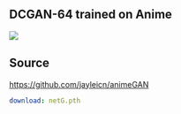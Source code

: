 ## DCGAN-64 trained on Anime

![](https://i.loli.net/2019/03/09/5c836416926e8.png)


## Source

https://github.com/jayleicn/animeGAN

```yaml
download: netG.pth
```

